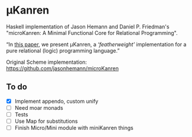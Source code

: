μKanren
=======
Haskell implementation of Jason Hemann and Daniel P. Friedman's "microKanren: A Minimal Functional Core for Relational Programming".

“In [this paper](http://webyrd.net/scheme-2013/papers/HemannMuKanren2013.pdf), we present μKanren, a _‘featherweight’_ implementation for a pure relational (logic) programming language.”

Original Scheme implementation: https://github.com/jasonhemann/microKanren

To do
-----
- [x] Implement appendo, custom unify
- [ ] Need moar monads
- [ ] Tests
- [ ] Use Map for substitutions
- [ ] Finish Micro/Mini module with miniKanren things
